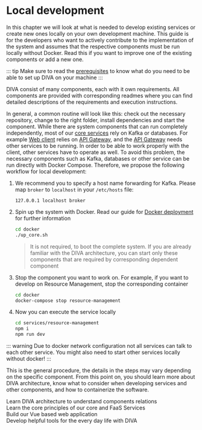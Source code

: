 # Local development

In this chapter we will look at what is needed to develop existing services or create new ones locally on your own development machine.
This guide is for the developers who want to actively contribute to the implementation of the system and assumes that the 
respective components must be run locally without Docker. Read this if you want to improve one of the existing components or add a new one.

::: tip
Make sure to read the [prerequisites](/dev-docs/deployment/) to know what do you need to be able to set up DIVA on your machine
:::

DIVA consist of many components, each with it own requirements. All components are provided with  corresponding readmes where you can 
find detailed descriptions of the requirements and execution instructions.

In general, a common routine will look like this: check out the necessary repository, change to the right folder, 
install dependencies and start the component.
While there are system components that can run completely independently, most of our 
[core services](../architecture/services.md#core-services) rely on Kafka or databases. For example
[Web client](../architecture/web-client.md) relies on [API Gateway](../architecture/gateway.md), and the [API Gateway](../architecture/gateway.md) needs
other services to be running. In order to be able to work properly with the client, other services have to operate as well.
To avoid this problem, the necessary components such as Kafka, databases or other service can be run directly with Docker 
Compose. Therefore, we propose the following workflow for local development:

1. We recommend you to specify a host name forwarding for Kafka. Please map `broker` to `localhost` in your `/etc/hosts` file:
   ```text
   127.0.0.1 localhost broker
   ```
2. Spin up the system with Docker. Read our guide for [Docker deployment](./docker.md) for further information
   ```bash
   cd docker
   ./up_core.sh
   ```
   >It is not required, to boot the complete system. If you are already familiar with the DIVA architecture, you can start only
   > these components that are required by corresponding dependent component
3. Stop the component you want to work on. For example, if you want to develop on Resource Management, stop the corresponding container
   ```bash
   cd docker
   docker-compose stop resource-management
   ```
4. Now you can execute the service locally
   ```bash
   cd services/resource-management
   npm i
   npm run dev
   ```
::: warning
Due to docker network configuration not all services can talk to each other service. You might also need to start other 
services locally without docker!
:::   

This is the general procedure, the details in the steps may vary depending on the specific component. From this point on, 
you should learn more about DIVA architecture, know what to consider when developing services and other components, and 
how to containerize the software. 

<div class="grid grid-cols-1 md:grid-cols-2 gap-3">
  <div>
    <CardLink link="/dev-docs/architecture" title="Architecture overview">
      Learn DIVA architecture to understand components relations
    </CardLink>
  </div>
  <div>
    <CardLink class="fill" link="/dev-docs/architecture/services.html#services" title="Services development">
      Learn the core principles of our core and FaaS Services
    </CardLink>
  </div>
<div>
    <CardLink link="/dev-docs/architecture/web-client.html" title="Web client">
      Build our Vue based web application
    </CardLink>
  </div>
  <div>
    <CardLink class="fill" link="/dev-docs/architecture/tooling.html#services" title="DIVA tools">
      Develop helpful tools for the every day life with DIVA
    </CardLink>
  </div>
</div>